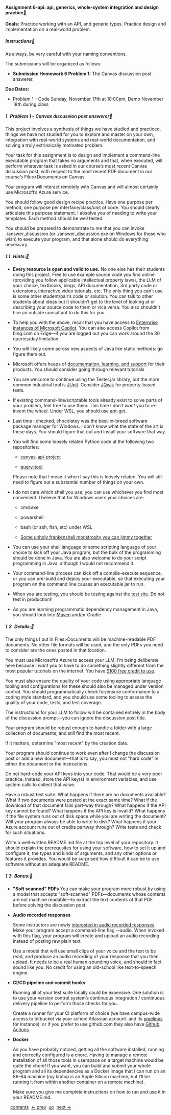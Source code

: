 <div class="main">
  <h4 class="heading">
    <a name="(part._)"></a
    ><span class="AssignmentNum">Assignment 6-api:</span> api, generics,
    whole-system integration and design practice<span class="button-group"
      ><a href="#(part._)" class="heading-anchor" title="Link to here">🔗</a
      ><span style="visibility: hidden"> </span
    ></span>
  </h4>
  <p>
    <span style="font-weight: bold">Goals:</span> Practice working with an API,
    and generic types. Practice design and implementation on a real-world
    problem.
  </p>
  <h5 class="heading">
    <a name="(part._.Instructions)"></a>Instructions<span class="button-group"
      ><a
        href="#(part._.Instructions)"
        class="heading-anchor"
        title="Link to here"
        >🔗</a
      ><span style="visibility: hidden"> </span
    ></span>
  </h5>
  <p>As always, be very careful with your naming conventions.</p>
  <p>The submissions will be organized as follows:</p>
  <ul>
    <li>
      <p>
        <span style="font-weight: bold">Submission Homework 6 Problem 1:</span>
        The <span class="stt">Canvas</span> discussion post answerer.
      </p>
    </li>
  </ul>
  <p></p>
  <div class="SIntrapara">
    <span style="font-weight: bold">Due Dates:</span>
  </div>
  <div class="SIntrapara">
    <ul>
      <li>
        <p>
          Problem 1 – Code Sunday, November 17th at 10:00pm, Demo November 18th
          during class
        </p>
      </li>
    </ul>
  </div>
  <p></p>
  <h5 class="heading">
    1<tt>&nbsp;</tt
    ><a name="(part._.Problem_1_--_.Canvas_discussion_post_answerer)"></a
    >Problem 1 – <span class="stt">Canvas</span> discussion post answerer<span
      class="button-group"
      ><a
        href="#(part._.Problem_1_--_.Canvas_discussion_post_answerer)"
        class="heading-anchor"
        title="Link to here"
        >🔗</a
      ><span style="visibility: hidden"> </span
    ></span>
  </h5>
  <p>
    This project involves a synthesis of things we have studied and practiced,
    things we have not studied for you to explore and master on your own,
    integration with real-world systems and real-world documentation, and
    solving a truly extrinsically motivated problem.
  </p>
  <p>
    Your task for this assignment is to design and implement a command-line
    executable program that takes no arguments and that, when executed, will
    perform whatever task is asked in our course’s most recent Canvas discussion
    post, with respect to the most recent PDF document in our course’s
    <span class="stt">Files&gt;Documents</span> on Canvas.
  </p>
  <p>
    Your program will interact remotely with Canvas and will almost certainly
    use Microsoft’s Azure service.
  </p>
  <p>
    You should follow good design recipe practice. Have one purpose per method,
    one purpose per interface/class/unit of code. You should clearly articulate
    this purpose statement. I absolve you of needing to write your templates.
    Each method should be well tested.
  </p>
  <p>
    You should be prepared to demonstrate to me that you can invoke
    <span class="stt">./answer_discussion</span> (or
    <span class="stt">./answer_discussion.exe</span> on Windows for those who
    wish) to execute your program, and that alone should do everything
    necessary.
  </p>
  <h5 class="heading">
    1.1<tt>&nbsp;</tt><a name="(part._.Hints_)"></a>Hints:<span
      class="button-group"
      ><a href="#(part._.Hints_)" class="heading-anchor" title="Link to here"
        >🔗</a
      ><span style="visibility: hidden"> </span
    ></span>
  </h5>
  <ul>
    <li>
      <p>
        <span style="font-weight: bold"
          >Every resource is open and valid to use.</span
        >
        No one else has their students doing this project. Free to use example
        source code you find online (providing you follow applicable
        intellectual property laws), the LLM of your choice, textbooks, blogs,
        API documentation, 3rd party code or extensions, interactive video
        tutorials, etc. The only thing you can’t use is some other
        student/pair’s code or solution. You can talk to other students about
        ideas but it shouldn’t get to the level of looking at or describing your
        source code to them or vica versa. You also shouldn’t hire an outside
        consultant to do this for you.
      </p>
    </li>
    <li>
      <p>
        To help you with the above, recall that you have access to
        <a href="https://copilot.microsoft.com/" class="plainlink"
          >Enterprise instances of Microsoft Copilot</a
        >. You can also access Copilot from <span class="stt">bing.com</span> on
        Edge—<wbr />if you are logged out you can work around the 30 queries/day
        limitation.
      </p>
    </li>
    <li>
      <p>
        You will likely come across new aspects of Java like static methods: go
        figure them out.
      </p>
    </li>
    <li>
      <p>
        Microsoft offers heaps of
        <a href="https://learn.microsoft.com/en-us/" class="plainlink"
          >documentation, learning, and support</a
        >
        for their products. You should consider going through relevant tutorials
      </p>
    </li>
    <li>
      <p>
        You are welcome to continue using the
        <span class="stt">Tester.jar</span> library, but the more common
        industrial tool is
        <a href="https://junit.org/junit5/" class="plainlink">JUnit</a>.
        Consider <a href="https://jqwik.net/" class="plainlink">JQwik</a> for
        property-based tests.
      </p>
    </li>
    <li>
      <p>
        If existing command-line/scriptable tools already exist to solve parts
        of your problem, feel free to use them. This time I don’t
        <span style="font-style: italic">want</span> you to re-invent the wheel.
        Under WSL, you should use <span class="stt">apt-get</span>.
      </p>
    </li>
    <li>
      <p>
        Last time I checked, <span class="stt">chocolatey</span> was the
        best-in-breed software package manager for Windows. I don’t know what
        the state of the art is these days. You should figure that out and
        install your software that way.
      </p>
    </li>
    <li>
      <p>
        You will find some loosely related Python code at the following two
        repositories:
      </p>
      <ul>
        <li>
          <p>
            <a
              href="https://github.com/jasonhemann/canvas-api-project"
              class="plainlink"
              ><span class="stt">canvas-api-project</span></a
            >
          </p>
        </li>
        <li>
          <p>
            <a
              href="https://github.com/jasonhemann/query_tool"
              class="plainlink"
              ><span class="stt">query-tool</span></a
            >
          </p>
        </li>
      </ul>
      <p>
        Please note that I mean it when I say this is loosely related. You will
        still need to figure out a substantial number of things on your own.
      </p>
    </li>
    <li>
      <p>
        I do not care which shell you use; you can use whichever you find most
        convenient. I believe that for Windows users your choices are:
      </p>
      <ul>
        <li>
          <p><span class="stt">cmd.exe</span></p>
        </li>
        <li>
          <p><span class="stt">powershell</span></p>
        </li>
        <li>
          <p>
            <span class="stt">bash</span> (or <span class="stt">zsh</span>,
            <span class="stt">fish</span>, etc) under WSL
          </p>
        </li>
        <li>
          <p>
            <a
              href="https://www.pascallandau.com/blog/setting-up-git-bash-mingw-msys2-on-windows/"
              class="plainlink"
              >Some unholy frankenshell monstrosity you can jimmy together</a
            >
          </p>
        </li>
      </ul>
    </li>
    <li>
      <p>
        You can use your shell language or some scripting language of your
        choice to kick off your Java program, but the bulk of the programming
        should be done in Java. You are also welcome to do your script
        programming in Java, although I would not recommend it.
      </p>
    </li>
    <li>
      <p>
        Your command-line process can kick off a compile-execute sequence, or
        you can pre-build and deploy your executable, so that executing your
        program on the command line causes an executable jar to run.
      </p>
    </li>
    <li>
      <p>
        When you are testing, you should be testing against the
        <a
          href="https://setonhall.test.instructure.com/doc/api/live"
          class="plainlink"
          >test site</a
        >. Do not test in production!!
      </p>
    </li>
    <li>
      <p>
        As you are learning programmatic dependency management in Java, you
        should look into
        <a href="https://maven.apache.org/" class="plainlink">Maven</a> and/or
        <a href="https://gradle.org/" class="plainlink"></a>Gradle
      </p>
    </li>
  </ul>
  <h5 class="heading">
    1.2<tt>&nbsp;</tt><a name="(part._.Details_)"></a>Details:<span
      class="button-group"
      ><a href="#(part._.Details_)" class="heading-anchor" title="Link to here"
        >🔗</a
      ><span style="visibility: hidden"> </span
    ></span>
  </h5>
  <p>
    The only things I put in <span class="stt">Files&gt;Documents</span> will be
    machine-readable PDF documents. No other file formats will be used, and the
    only PDFs you need to consider are the ones posted in that location.
  </p>
  <p>
    You must use Microsoft’s Azure to access your LLM. I’m being deliberate here
    because I <span style="font-style: italic">want</span> you to have to do
    something slightly different from the most popular tutorials on the
    internet. You have
    <a href="https://portal.azure.com/" class="plainlink"
      >$100 free credit to use</a
    >.
  </p>
  <p>
    You must also ensure the quality of your code using appropriate language
    tooling and configurations for these should also be managed under version
    control. You should programmatically check for/ensure conformance to a
    coding style standard, and you should use some tooling to assess the quality
    of your code, tests, and test coverage.
  </p>
  <p>
    The instructions for your LLM to follow will be contained entirely in the
    body of the discussion prompt—<wbr />you can ignore the discussion post
    title.
  </p>
  <p>
    Your program should be robust enough to handle a folder with a large
    collection of documents, and still find the most recent.
  </p>
  <p>If it matters, determine "most recent" by the creation date.</p>
  <p>
    Your program should continue to work even after I change the discussion post
    or add a new document—<wbr />that is to say, you must not "hard code" in
    either the document or the instructions.
  </p>
  <p>
    Do not hard-code your API keys into your code. That would be a very poor
    practice. Instead, store the API key(s) in environment variables, and use
    system calls to collect that value.
  </p>
  <p>
    Have a robust test suite. What happens if there are no documents available?
    What if two documents were posted at the exact same time? What if the
    download of that document fails part-way through? What happens if the API
    key cannot be found? What happens if the API key is invalid? What happens if
    the file system runs out of disk space while you are writing the document?
    Will your program always be able to write to disk? What happens if your
    Azure account runs out of credits partway through? Write tests and check for
    such situations.
  </p>
  <p>
    Write a well-written <span class="stt">README.md</span> file at the top
    level of your repository. It should explain the prerequsites for using your
    software, how to set it up and configure it, the types and kinds of
    arguments, and any other options or features it provides. You would be
    surprised how difficult it can be to use software without an adequate
    README.
  </p>
  <h5 class="heading">
    1.3<tt>&nbsp;</tt><a name="(part._.Bonus_)"></a>Bonus:<span
      class="button-group"
      ><a href="#(part._.Bonus_)" class="heading-anchor" title="Link to here"
        >🔗</a
      ><span style="visibility: hidden"> </span
    ></span>
  </h5>
  <ul>
    <li>
      <p>
        <span style="font-weight: bold">"Soft scanned" PDFs</span> You can make
        your program more robust by using a model that accepts "soft-scanned"
        PDFs—<wbr />documents whose contents are not machine readable—<wbr />to
        extract the text contents of that PDF before solving the discussion
        post.
      </p>
    </li>
    <li>
      <p><span style="font-weight: bold">Audio recorded responses</span></p>
      <p>
        Some instructors are newly
        <a
          href="https://app.sparkmailapp.com/web-share/N6VeJdAAyzlbrfkAxyzkhxXhtt6_sJacxMcIgxWp"
          class="plainlink"
          >interested in audio recorded responses</a
        >. Make your program accept a command-line flag
        <span class="nobreak"><span class="stt">--audio</span></span
        >. When invoked with this flag, your program will create and upload an
        audio recording instead of posting raw plain text.
      </p>
      <p>
        Use a model that will use small clips of your voice and the text to be
        read, and produce an audio recording of your response that you then
        upload. It needs to be a real human-sounding voice, and should in fact
        sound like you. No credit for using an old-school like text-to-speech
        engine.
      </p>
    </li>
    <li>
      <p>
        <span style="font-weight: bold">CI/CD pipeline and commit hooks</span>
      </p>
      <p>
        Running all of your test suite locally could be expensive. One solution
        is to use your version control system’s continuous integration /
        continuous delivery pipeline to perform those checks for you.
      </p>
      <p>
        Create a runner for your CI platform of choice (we have campus-wide
        access to <a href="https://bitbucket.org/" class="plainlink"></a
        ><span class="stt">bitbucket</span> via your school Atlassian account.
        and its
        <a
          href="https://www.atlassian.com/software/bitbucket/features/pipelines"
          class="plainlink"
          >pipelines</a
        >
        for instance), or if you prefer to use
        <span class="stt">github.com</span> they also have
        <a
          href="https://github.com/resources/articles/devops/ci-cd"
          class="plainlink"
          >Github Actions</a
        >.
      </p>
    </li>
    <li>
      <p><span style="font-weight: bold">Docker</span></p>
      <p>
        As you have probably noticed, getting all the software installed,
        running and correctly configured is a chore. Having to manage a remote
        installation of all those tools in userspace on a target machine would
        be quite the chore! If you want, you can build and submit your whole
        program and all its dependencies as a Docker image that I can run on an
        86-64 machine (my laptop is an Apple Silicon machine, but I’ll be
        running it from within another container on a remote machine).
      </p>
      <p>
        Make sure you give me complete instructions on how to run and use it in
        your <span class="stt">README.md</span>.
      </p>
    </li>
  </ul>
  <div class="navsetbottom">
    <span class="navleft"
      ><div class="nosearchform"></div>
      &nbsp;&nbsp;<span class="tocsettoggle"
        >&nbsp;&nbsp;<a
          href="javascript:void(0);"
          title="show/hide table of contents"
          onclick="TocsetToggle();"
          >contents</a
        ></span
      ></span
    ><span class="navright"
      >&nbsp;&nbsp;<a
        href="assignment5.html"
        title='backward to "Assignment 5: The Aliens Attack Again"'
        data-pltdoc="x"
        rel="prev"
        >← prev</a
      >&nbsp;&nbsp;<a
        href="Assignments.html"
        title='up to "Assignments"'
        data-pltdoc="x"
        >up</a
      >&nbsp;&nbsp;<a
        href="Pair_Programming_Overview.html"
        title='forward to "Pair Programming Overview"'
        data-pltdoc="x"
        rel="next"
        >next →</a
      ></span
    >&nbsp;
  </div>
</div>
